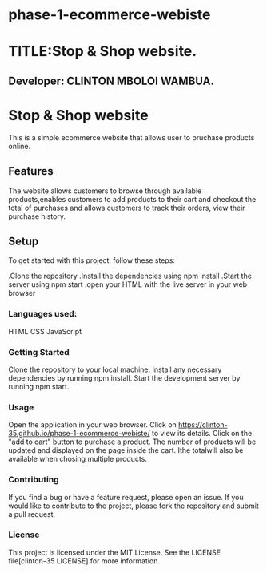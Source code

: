 # phase-1-ecommerce-webiste
# TITLE:Stop & Shop website.


## Developer: CLINTON MBOLOI WAMBUA.

# Stop & Shop website
This is a simple ecommerce website that allows user to pruchase products online.

## Features
The website allows customers to browse through available products,enables customers to add products to their cart and checkout the total of purchases and allows customers to track their orders, view their purchase history.

## Setup
To get started with this project, follow these steps:

.Clone the repository
.Install the dependencies using npm install
.Start the server using npm start
.open your HTML with the live server in your web browser

### Languages used:
HTML
CSS
JavaScript


### Getting Started
Clone the repository to your local machine.
Install any necessary dependencies by running npm install.
Start the development server by running npm start.


### Usage
Open the application in your web browser.
Click on https://clinton-35.github.io/phase-1-ecommerce-webiste/ to view its details.
Click on the "add to cart" button to purchase a product.
The number of products will be updated and displayed on the page inside the cart. Ithe totalwill also be available when chosing multiple products.

### Contributing
If you find a bug or have a feature request, please open an issue. If you would like to contribute to the project, please fork the repository and submit a pull request.

### License
This project is licensed under the MIT License. See the LICENSE file[clinton-35 LICENSE] for more information.
